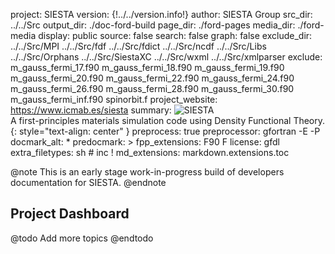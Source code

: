 project: SIESTA
version: {!../../version.info!} 
author: SIESTA Group
src_dir: ../../Src
output_dir: ./doc-ford-build
page_dir: ./ford-pages
media_dir: ./ford-media
display: public
source: false
search: false
graph: false
exclude_dir: ../../Src/MPI
             ../../Src/fdf
             ../../Src/fdict
             ../../Src/ncdf
             ../../Src/Libs
             ../../Src/Orphans
             ../../Src/SiestaXC
             ../../Src/wxml
             ../../Src/xmlparser
exclude:   m_gauss_fermi_17.f90
		   m_gauss_fermi_18.f90
		   m_gauss_fermi_19.f90
		   m_gauss_fermi_20.f90
		   m_gauss_fermi_22.f90
		   m_gauss_fermi_24.f90
		   m_gauss_fermi_26.f90
		   m_gauss_fermi_28.f90
		   m_gauss_fermi_30.f90
		   m_gauss_fermi_inf.f90
		   spinorbit.f
project_website: https://www.icmab.es/siesta
summary: ![SIESTA](logo) <br/>
         A first-principles materials simulation code 
         using Density Functional Theory.
         {: style="text-align: center" }
preprocess: true
preprocessor: gfortran -E -P
docmark_alt: *
predocmark: >
fpp_extensions: F90
                F
license: gfdl
extra_filetypes: sh #
                 inc ! 
md_extensions: markdown.extensions.toc

@note
This is an early stage work-in-progress build of developers documentation for SIESTA.
@endnote

## Project Dashboard

@todo
Add more topics
@endtodo


<!-- useful options -->
<!-------------------->
<!-- graph_maxdepth: 100 -->
<!-- graph_maxnodes: 100 -->


<!-- predocmark: >  -->
